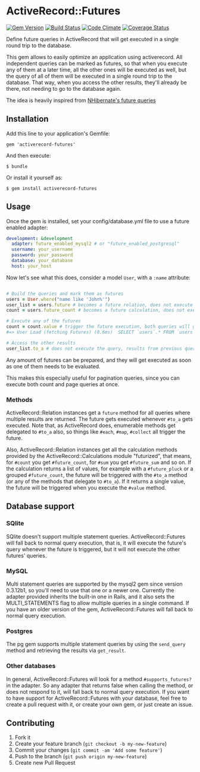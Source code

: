 # ActiveRecord::Futures

[![Gem Version](https://badge.fury.io/rb/activerecord-futures.png)](http://badge.fury.io/rb/activerecord-futures)
[![Build Status](https://travis-ci.org/leoasis/activerecord-futures.png)](https://travis-ci.org/leoasis/activerecord-futures)
[![Code Climate](https://codeclimate.com/github/leoasis/activerecord-futures.png)](https://codeclimate.com/github/leoasis/activerecord-futures)
[![Coverage Status](https://coveralls.io/repos/leoasis/activerecord-futures/badge.png?branch=master)](https://coveralls.io/r/leoasis/activerecord-futures)


Define future queries in ActiveRecord that will get executed in a single round trip to the database.

This gem allows to easily optimize an application using activerecord. All
independent queries can be marked as futures, so that when you execute any of
them at a later time, all the other ones will be executed as well, but the query
of all of them will be executed in a single round trip to the database. That way,
when you access the other results, they'll already be there, not needing to go
to the database again.

The idea is heavily inspired from [NHibernate's future queries](http://ayende.com/blog/3979/nhibernate-futures)

## Installation

Add this line to your application's Gemfile:

    gem 'activerecord-futures'

And then execute:

    $ bundle

Or install it yourself as:

    $ gem install activerecord-futures

## Usage

Once the gem is installed, set your config/database.yml file to use a future enabled adapter:

```yml
development: &development
  adapter: future_enabled_mysql2 # or "future_enabled_postgresql"
  username: your_username
  password: your_password
  database: your_database
  host: your_host
```

Now let's see what this does, consider a model `User`, with a `:name` attribute:

```ruby

# Build the queries and mark them as futures
users = User.where("name like 'John%'")
user_list = users.future # becomes a future relation, does not execute the query.
count = users.future_count # becomes a future calculation, does not execute the query.

# Execute any of the futures
count = count.value # trigger the future execution, both queries will get executed in one round trip!
#=> User Load (fetching Futures) (0.6ms)  SELECT `users`.* FROM `users` WHERE (name like 'John%');SELECT COUNT(*) FROM `users` WHERE (name like 'John%')

# Access the other results
user_list.to_a # does not execute the query, results from previous query get loaded
```

Any amount of futures can be prepared, and they will get executed as soon as one of them needs to be evaluated.

This makes this especially useful for pagination queries, since you can execute
both count and page queries at once.

### Methods

ActiveRecord::Relation instances get a `future` method for all queries where multiple results are returned. The future gets
executed whenever `#to_a` gets executed. Note that, as ActiveRecord does, enumerable methods get delegated to `#to_a` also,
so things like `#each`, `#map`, `#collect` all trigger the future.

Also, ActiveRecord::Relation instances get all the calculation methods provided by the ActiveRecord::Calculations module
"futurized", that means, for `#count` you get `#future_count`, for `#sum` you get `#future_sum` and so on. If the calculation
returns a list of values, for example with a `#future_pluck` or a grouped `#future_count`, the future will be triggered with
the `#to_a` method (or any of the methods that delegate to `#to_a`). If it returns a single value, the future will be 
triggered when you execute the `#value` method.

## Database support

### SQlite

SQlite doesn't support multiple statement queries. ActiveRecord::Futures will fall back to normal query execution, that is,
it will execute the future's query whenever the future is triggered, but it will not execute the other futures' queries.

### MySQL

Multi statement queries are supported by the mysql2 gem since version 0.3.12b1, so you'll need to use that one or a newer
one.
Currently the adapter provided inherits the built-in one in Rails, and it also sets the MULTI_STATEMENTS flag to allow 
multiple queries in a single command.
If you have an older version of the gem, ActiveRecord::Futures will fall back to normal query execution.

### Postgres

The pg gem supports multiple statement queries by using the `send_query` method
and retrieving the results via `get_result`.

### Other databases

In general, ActiveRecord::Futures will look for a method `#supports_futures?` in the adapter. So any adapter that returns
false when calling the method, or does not respond to it, will fall back to normal query execution.
If you want to have support for ActiveRecord::Futures with your database, feel free to create a pull request with it, or
create your own gem, or just create an issue.

## Contributing

1. Fork it
2. Create your feature branch (`git checkout -b my-new-feature`)
3. Commit your changes (`git commit -am 'Add some feature'`)
4. Push to the branch (`git push origin my-new-feature`)
5. Create new Pull Request
